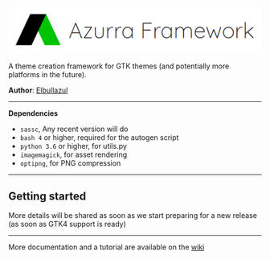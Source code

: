 ![azurra-badge](https://raw.githubusercontent.com/B00merang-Project/B00merang-Project.github.io/master/resources/badges/azurra/badge.png)

A theme creation framework for GTK themes (and potentially more platforms in the future).

**Author**: [Elbullazul](https://github.com/Elbullazul/)

---

**Dependencies**
- `sassc`, Any recent version will do
- `bash 4` or higher, required for the autogen script
- `python 3.6` or higher, for utils.py
- `imagemagick`, for asset rendering
- `optipng`, for PNG compression

---

## Getting started
More details will be shared as soon as we start preparing for a new release (as soon as GTK4 support is ready)

---
More documentation and a tutorial are available on the [wiki](https://github.com/B00merang-Project/Azurra_framework/wiki)
